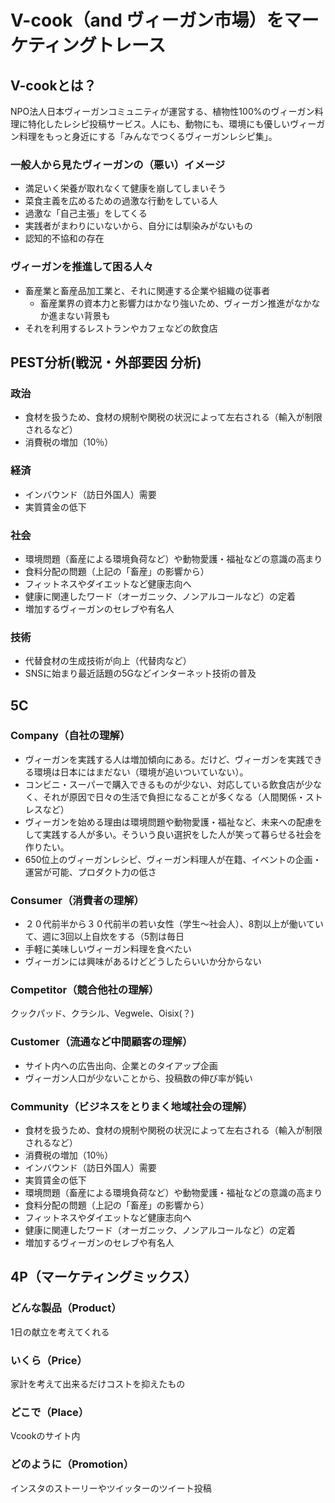 # V-cook（and ヴィーガン市場）をマーケティングトレース

## V-cookとは？

NPO法人日本ヴィーガンコミュニティが運営する、植物性100%のヴィーガン料理に特化したレシピ投稿サービス。人にも、動物にも、環境にも優しいヴィーガン料理をもっと身近にする「みんなでつくるヴィーガンレシピ集」。

### 一般人から見たヴィーガンの（悪い）イメージ

- 満足いく栄養が取れなくて健康を崩してしまいそう
- 菜食主義を広めるための過激な行動をしている人
- 過激な「自己主張」をしてくる
- 実践者がまわりにいないから、自分には馴染みがないもの
- 認知的不協和の存在

### ヴィーガンを推進して困る人々

- 畜産業と畜産品加工業と、それに関連する企業や組織の従事者
    -  畜産業界の資本力と影響力はかなり強いため、ヴィーガン推進がなかなか進まない背景も
- それを利用するレストランやカフェなどの飲食店

## PEST分析(戦況・外部要因 分析)

### 政治

- 食材を扱うため、食材の規制や関税の状況によって左右される（輸入が制限されるなど）
- 消費税の増加（10％）

### 経済

- インバウンド（訪日外国人）需要
- 実質賃金の低下

### 社会

- 環境問題（畜産による環境負荷など）や動物愛護・福祉などの意識の高まり
- 食料分配の問題（上記の「畜産」の影響から）
- フィットネスやダイエットなど健康志向へ
- 健康に関連したワード（オーガニック、ノンアルコールなど）の定着
- 増加するヴィーガンのセレブや有名人

### 技術

- 代替食材の生成技術が向上（代替肉など）
- SNSに始まり最近話題の5Gなどインターネット技術の普及

## 5C

### Company（自社の理解）

- ヴィーガンを実践する人は増加傾向にある。だけど、ヴィーガンを実践できる環境は日本にはまだない（環境が追いついていない）。
- コンビニ・スーパーで購入できるものが少ない、対応している飲食店が少なく、それが原因で日々の生活で負担になることが多くなる（人間関係・ストレスなど）
- ヴィーガンを始める理由は環境問題や動物愛護・福祉など、未来への配慮をして実践する人が多い。そういう良い選択をした人が笑って暮らせる社会を作りたい。
- 650位上のヴィーガンレシピ、ヴィーガン料理人が在籍、イベントの企画・運営が可能、プロダクト力の低さ

### Consumer（消費者の理解）

- ２０代前半から３０代前半の若い女性（学生〜社会人）、8割以上が働いていて、週に3回以上自炊をする（5割は毎日
- 手軽に美味しいヴィーガン料理を食べたい
- ヴィーガンには興味があるけどどうしたらいいか分からない

### Competitor（競合他社の理解）

クックパッド、クラシル、Vegwele、Oisix(？)

### Customer（流通など中間顧客の理解）

- サイト内への広告出向、企業とのタイアップ企画
- ヴィーガン人口が少ないことから、投稿数の伸び率が鈍い

### Community（ビジネスをとりまく地域社会の理解）

- 食材を扱うため、食材の規制や関税の状況によって左右される（輸入が制限されるなど）
- 消費税の増加（10％）
- インバウンド（訪日外国人）需要
- 実質賃金の低下
- 環境問題（畜産による環境負荷など）や動物愛護・福祉などの意識の高まり
- 食料分配の問題（上記の「畜産」の影響から）
- フィットネスやダイエットなど健康志向へ
- 健康に関連したワード（オーガニック、ノンアルコールなど）の定着
- 増加するヴィーガンのセレブや有名人

## 4P（マーケティングミックス）

### どんな製品（Product）

1日の献立を考えてくれる

### いくら（Price）

家計を考えて出来るだけコストを抑えたもの

### どこで（Place）

Vcookのサイト内

### どのように（Promotion）

インスタのストーリーやツイッターのツイート投稿
